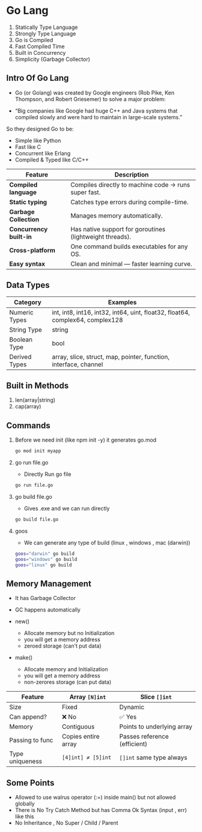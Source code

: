 # Go Lang

1. Statically Type Language
2. Strongly Type Language
3. Go is Compiled
4. Fast Compiled Time
5. Built in Concurrency
6. Simplicity (Garbage Collector)

## Intro Of Go Lang

- Go (or Golang) was created by Google engineers (Rob Pike, Ken Thompson, and Robert Griesemer) to solve a major problem:

- “Big companies like Google had huge C++ and Java systems that compiled slowly and were hard to maintain in large-scale systems.”

So they designed Go to be:

- Simple like Python
- Fast like C
- Concurrent like Erlang
- Compiled & Typed like C/C++

| Feature                  | Description                                              |
| ------------------------ | -------------------------------------------------------- |
| **Compiled language**    | Compiles directly to machine code → runs super fast.     |
| **Static typing**        | Catches type errors during compile-time.                 |
| **Garbage Collection**   | Manages memory automatically.                            |
| **Concurrency built-in** | Has native support for goroutines (lightweight threads). |
| **Cross-platform**       | One command builds executables for any OS.               |
| **Easy syntax**          | Clean and minimal — faster learning curve.               |

## Data Types

| Category      | Examples                                                                      |
| ------------- | ----------------------------------------------------------------------------- |
| Numeric Types | int, int8, int16, int32, int64, uint, float32, float64, complex64, complex128 |
| String Type   | string                                                                        |
| Boolean Type  | bool                                                                          |
| Derived Types | array, slice, struct, map, pointer, function, interface, channel              |

## Built in Methods

1. len(array|string)
2. cap(array)

## Commands

1. Before we need init (like npm init -y) it generates go.mod

   ```bash
   go mod init myapp
   ```

2. go run file.go

   - Directly Run go file

   ```bash
   go run file.go
   ```

3. go build file.go

   - Gives .exe and we can run directly

   ```bash
   go build file.go
   ```

4. goos
   - We can generate any type of build (linux , windows , mac (darwin))
   ```bash
   goos="darwin" go build
   goos="windows" go build
   goos="linux" go build
   ```

## Memory Management
- It has Garbage Collector 
- GC happens automatically

- new()
  - Allocate memory but no Initialization
  - you will get a memory address
  - zeroed storage (can't put data)

- make()
  - Allocate memory and Initialization
  - you will get a memory address
  - non-zerores storage (can put data)

| Feature         | Array `[N]int`      | Slice `[]int`                |
| --------------- | ------------------- | ---------------------------- |
| Size            | Fixed               | Dynamic                      |
| Can append?     | ❌ No                | ✅ Yes                        |
| Memory          | Contiguous          | Points to underlying array   |
| Passing to func | Copies entire array | Passes reference (efficient) |
| Type uniqueness | `[4]int] ≠ [5]int`  | `[]int` same type always     |

## Some Points

- Allowed to use walrus operator (:=) inside main() but not allowed globally
- There is No Try Catch Method but has Comma Ok Syntax (input , err) like this
- No Inheritance , No Super / Child / Parent 